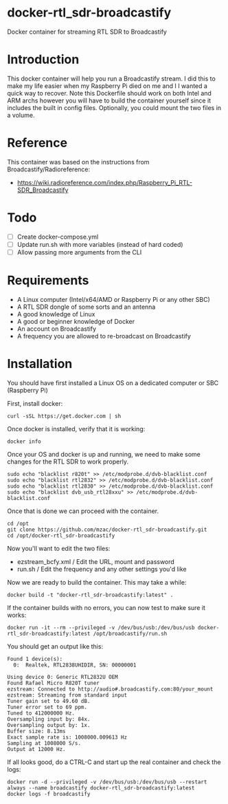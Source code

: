 # docker-rtl_sdr-broadcastify
Docker container for streaming RTL SDR to Broadcastify

# Introduction
This docker container will help you run a Broadcastify stream.  I did this to make my life easier when my Raspberry Pi died on me and I
I wanted a quick way to recover.  Note this Dockerfile should work on both Intel and ARM archs however you will have to build the container
yourself since it includes the built in config files.  Optionally, you could mount the two files in a volume.

# Reference
This container was based on the instructions from Broadcastify/Radioreference:
- https://wiki.radioreference.com/index.php/Raspberry_Pi_RTL-SDR_Broadcastify

# Todo
- [ ] Create docker-compose.yml
- [ ] Update run.sh with more variables (instead of hard coded)
- [ ] Allow passing more arguments from the CLI

# Requirements
- A Linux computer (Intel/x64/AMD or Raspberry Pi or any other SBC)
- A RTL SDR dongle of some sorts and an antenna
- A good knowledge of Linux
- A good or beginner knowledge of Docker
- An account on Broadcastify
- A frequency you are allowed to re-broadcast on Broadcastify

# Installation
You should have first installed a Linux OS on a dedicated computer or SBC (Raspberry Pi)

First, install docker:
```
curl -sSL https://get.docker.com | sh
```

Once docker is installed, verify that it is working:
```
docker info
```

Once your OS and docker is up and running, we need to make some changes for the RTL SDR to work properly.

```
sudo echo "blacklist r820t" >> /etc/modprobe.d/dvb-blacklist.conf
sudo echo "blacklist rtl2832" >> /etc/modprobe.d/dvb-blacklist.conf
sudo echo "blacklist rtl2830" >> /etc/modprobe.d/dvb-blacklist.conf
sudo echo "blacklist dvb_usb_rtl28xxu" >> /etc/modprobe.d/dvb-blacklist.conf
```

Once that is done we can proceed with the container.

```
cd /opt
git clone https://github.com/mzac/docker-rtl_sdr-broadcastify.git
cd /opt/docker-rtl_sdr-broadcastify
```
Now you'll want to edit the two files:
- ezstream_bcfy.xml / Edit the URL, mount and password
- run.sh / Edit the frequency and any other settings you'd like

Now we are ready to build the container.  This may take a while:
```
docker build -t "docker-rtl_sdr-broadcastify:latest" .
```

If the container builds with no errors, you can now test to make sure it works:
```
docker run -it --rm --privileged -v /dev/bus/usb:/dev/bus/usb docker-rtl_sdr-broadcastify:latest /opt/broadcastify/run.sh
```

You should get an output like this:
```
Found 1 device(s):
  0:  Realtek, RTL2838UHIDIR, SN: 00000001

Using device 0: Generic RTL2832U OEM
Found Rafael Micro R820T tuner
ezstream: Connected to http://audio#.broadcastify.com:80/your_mount
ezstream: Streaming from standard input
Tuner gain set to 49.60 dB.
Tuner error set to 69 ppm.
Tuned to 412000000 Hz.
Oversampling input by: 84x.
Oversampling output by: 1x.
Buffer size: 8.13ms
Exact sample rate is: 1008000.009613 Hz
Sampling at 1008000 S/s.
Output at 12000 Hz.

```

If all looks good, do a CTRL-C and start up the real container and check the logs:
```
docker run -d --privileged -v /dev/bus/usb:/dev/bus/usb --restart always --name broadcastify docker-rtl_sdr-broadcastify:latest
docker logs -f broadcastify
```
